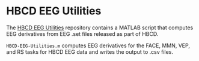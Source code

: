 # HBCD EEG Utilities

The [HBCD EEG Utilities](https://github.com/Child-Development-Lab/HBCD-EEG-Utilities) repository contains a MATLAB script that computes EEG derivatives from EEG .set files released as part of HBCD.

`HBCD-EEG-Utilities.m` computes EEG derivatives for the FACE, MMN, VEP, and RS tasks for HBCD EEG data and writes the output to .csv files.







